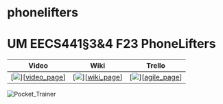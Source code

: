 # phonelifters

# UM EECS441§3&4 F23 PhoneLifters

| Video  |  Wiki |  Trello  |
|:-----:|:-----:|:--------:|
|[<img src="https://eecs441.eecs.umich.edu/img/admin/video.png">][[video_page](https://youtu.be/t-nSkQf7kH8)]|   [<img src="https://eecs441.eecs.umich.edu/img/admin/wiki.png">][[wiki_page](https://github.com/jsrogan/phonelifters/wiki)]|  [<img src="https://eecs441.eecs.umich.edu/img/admin/trello.png">][[agile_page](https://trello.com/b/5bzTgaHF/eecs-441-phonelifters)]|


![Pocket_Trainer](https://github.com/jsrogan/phonelifters/assets/74211905/5d733394-e3e6-4ee1-987a-4fc8deb46ea3)



[video_page]: [https://youtu.be/sample](https://youtu.be/t-nSkQf7kH8)
[wiki_page]: [https://github.com/member/team/wiki](https://github.com/jsrogan/phonelifters/wiki)
[agile_page]: [https://trello.com/b/sample/genera](https://trello.com/b/5bzTgaHF/eecs-441-phonelifters)https://trello.com/b/5bzTgaHF/eecs-441-phoneliftersl
